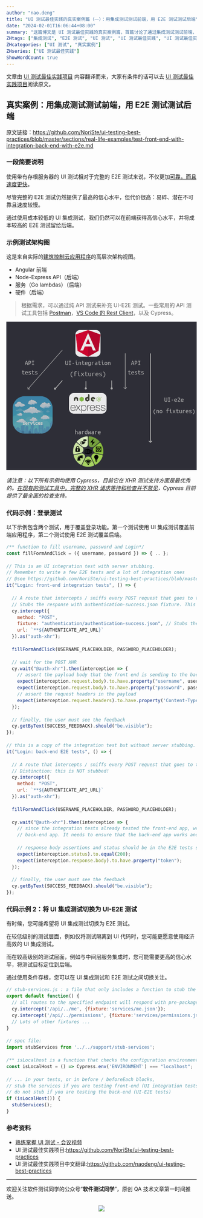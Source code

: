 ```yaml
---
author: "nao.deng"
title: "UI 测试最佳实践的真实案例篇（一）：用集成测试测试前端，用 E2E 测试测试后端"
date: "2024-02-01T16:06:44+08:00"
summary: "这篇博文是 UI 测试最佳实践的真实案例篇，首篇讨论了通过集成测试测试前端，以及利用 E2E 测试测试后端的实际案例。文章深入介绍了在项目中如何结合不同类型的测试来确保整个应用程序的稳定性和功能完整性。通过这个真实案例，读者将了解在实际项目中如何灵活运用 UI 测试最佳实践，提高测试的全面性和质量。"
ZHtags: ["集成测试", "E2E 测试", "UI 测试", "UI 测试最佳实践", "UI 测试最佳实践的真实案例篇"]
ZHcategories: ["UI 测试", "真实案例"]
ZHseries: ["UI 测试最佳实践"]
ShowWordCount: true
---
```


文章由 [UI 测试最佳实践项目](https://github.com/NoriSte/ui-testing-best-practices) 内容翻译而来，大家有条件的话可以去 [UI 测试最佳实践项目](https://github.com/NoriSte/ui-testing-best-practices)阅读原文。

## 真实案例：用集成测试测试前端，用 E2E 测试测试后端

原文链接：<https://github.com/NoriSte/ui-testing-best-practices/blob/master/sections/real-life-examples/test-front-end-with-integration-back-end-with-e2e.md>

### 一段简要说明

使用带有存根服务器的 UI 测试相对于完整的 E2E 测试来说，不仅更加[可靠，而且速度更快](https://github.com/NoriSte/ui-testing-best-practices/blob/master/sections/testing-strategy/component-vs-integration-vs-e2e-testing.zh.md#UI-集成测试)。

尽管完整的 E2E 测试仍然提供了最高的信心水平，但代价很高：易碎、潜在不可靠且速度较慢。

通过使用成本较低的 UI 集成测试，我们仍然可以在前端获得高信心水平，并将成本较高的 E2E 测试留给后端。

### 示例测试架构图

这是来自实际的[建筑控制云应用程序](https://new.siemens.com/global/en/products/buildings/digitalization/building-operator.html)的高层次架构视图。

* Angular 前端
* Node-Express API（后端）
* 服务（Go lambdas）（后端）
* 硬件（后端）

> 根据需求，可以通过纯 API 测试来补充 UI-E2E 测试。一些常用的 API 测试工具包括 [Postman](https://www.getpostman.com/)，[VS Code 的 Rest Client](https://marketplace.visualstudio.com/items?itemName=humao.rest-client)，以及 Cypress。

![ ](https://github.com/NoriSte/ui-testing-best-practices/blob/master/assets/images/test-architecture-example.png?raw=true)

*请注意：以下所有示例均使用 Cypress，目前它在 XHR 测试支持方面是最优秀的。[在现有的测试工具中，完整的 XHR 请求等待和检查并不常见](https://github.com/NoriSte/ui-testing-best-practices/blob/master/sections/generic-best-practices/await-dont-sleep.zh.md#XHR-请求等待)，Cypress 目前提供了最全面的检查支持。*

### 代码示例：登录测试

以下示例包含两个测试，用于覆盖登录功能。第一个测试使用 UI 集成测试覆盖前端应用程序，第二个测试使用 E2E 测试覆盖后端。

```javascript
/** function to fill username, password and Login*/
const fillFormAndClick = ({ username, password }) => { .. };

// This is an UI integration test with server stubbing.
// Remember to write a few E2E tests and a lot of integration ones
// @see https://github.com/NoriSte/ui-testing-best-practices/blob/master/sections/testing-strategy/component-vs-integration-vs-e2e-testing.zh.md#ui-integration-tests
it("Login: front-end integration tests", () => {

  // A route that intercepts / sniffs every POST request that goes to the authentication URL.
  // Stubs the response with authentication-success.json fixture. This is called server stubbing
  cy.intercept({
    method: "POST",
    fixture: "authentication/authentication-success.json", // Stubs the response
    url: `**${AUTHENTICATE_API_URL}`
  }).as("auth-xhr");

  fillFormAndClick(USERNAME_PLACEHOLDER, PASSWORD_PLACEHOLDER);

  // wait for the POST XHR
  cy.wait("@auth-xhr").then(interception => {
    // assert the payload body that the front end is sending to the back-end
    expect(interception.request.body).to.have.property("username", username);
    expect(interception.request.body).to.have.property("password", password);
    // assert the request headers in the payload
    expect(interception.request.headers).to.have.property('Content-Type', 'application/json;charset=utf-8');
  });

  // finally, the user must see the feedback
  cy.getByText(SUCCESS_FEEDBACK).should("be.visible");
});

// this is a copy of the integration test but without server stubbing.
it("Login: back-end E2E tests", () => {

  // A route that intercepts / sniffs every POST request that goes to the authentication URL.
  // Distinction: this is NOT stubbed!
  cy.intercept({
    method: "POST",
    url: `**${AUTHENTICATE_API_URL}`
  }).as("auth-xhr");

  fillFormAndClick(USERNAME_PLACEHOLDER, PASSWORD_PLACEHOLDER);

  cy.wait("@auth-xhr").then(interception => {
    // since the integration tests already tested the front-end app, we use E2E tests to check the
    // back-end app. It needs to ensure that the back-end app works and gets the correct response data

    // response body assertions and status should be in the E2E tests since they rely on the server
    expect(interception.status).to.equal(200);
    expect(interception.response.body).to.have.property("token");
  });

  // finally, the user must see the feedback
  cy.getByText(SUCCESS_FEEDBACK).should("be.visible");
});
```

### 代码示例 2：将 UI 集成测试切换为 UI-E2E 测试

有时候，您可能希望将 UI 集成测试切换为 E2E 测试。

在较低级别的测试层面，例如仅将测试隔离到 UI 代码时，您可能更愿意使用经济高效的 UI 集成测试。

而在较高级别的测试层面，例如与中间层服务集成时，您可能需要更高的信心水平，将测试目标定位到后端。

通过使用条件存根，您可以在 UI 集成测试和 E2E 测试之间切换关注。

```javascript
// stub-services.js : a file that only includes a function to stub the back-end services
export default function() {
  // all routes to the specified endpoint will respond with pre-packaged Json data
  cy.intercept('/api/../me', {fixture:'services/me.json'});
  cy.intercept('/api/../permissions', {fixture:'services/permissions.json'});
  // Lots of other fixtures ...
}

// spec file:
import stubServices from '../../support/stub-services';

/** isLocalhost is a function that checks the configuration environment*/
const isLocalHost = () => Cypress.env('ENVIRONMENT') === "localhost";

// ... in your tests, or in before / beforeEach blocks,
// stub the services if you are testing front-end (UI integration tests)
// do not stub if you are testing the back-end (UI-E2E tests)
if (isLocalHost()) {
  stubServices();
}

```

### 参考资料

- [熟练掌握 UI 测试 - 会议视频](https://www.youtube.com/watch?v=RwWz4hllDtg)
- UI 测试最佳实践项目:<https://github.com/NoriSte/ui-testing-best-practices>
- UI 测试最佳实践项目中文翻译:<https://github.com/naodeng/ui-testing-best-practices>

---
欢迎关注软件测试同学的公众号“**软件测试同学**”，原创 QA 技术文章第一时间推送。
<!-- markdownlint-disable MD045 -->
<!-- markdownlint-disable MD033 -->
<center>
  <img src="https://cdn.jsdelivr.net/gh/naodeng/blogimg@master/uPic/2023112015'QR Code for 公众号.jpg" style="width: 100px;">
</center>
<!-- markdownlint-disable MD033 -->
<!-- markdownlint-disable MD045 -->
